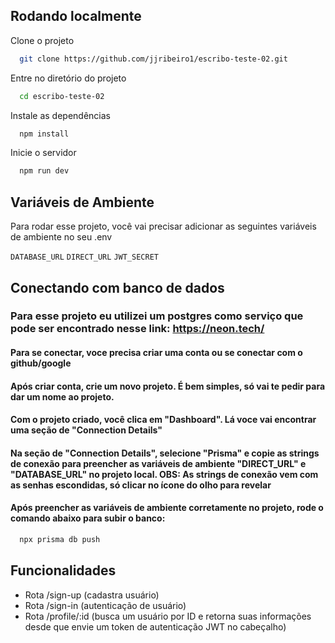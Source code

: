 
## Rodando localmente

Clone o projeto

```bash
  git clone https://github.com/jjribeiro1/escribo-teste-02.git
```

Entre no diretório do projeto

```bash
  cd escribo-teste-02
```

Instale as dependências

```bash
  npm install
```

Inicie o servidor

```bash
  npm run dev
```


## Variáveis de Ambiente

Para rodar esse projeto, você vai precisar adicionar as seguintes variáveis de ambiente no seu .env

`DATABASE_URL`
`DIRECT_URL`
`JWT_SECRET`



## Conectando com banco de dados
### Para esse projeto eu utilizei um postgres como serviço que pode ser encontrado nesse link: https://neon.tech/

#### Para se conectar, voce precisa criar uma conta ou se conectar com o github/google

#### Após criar conta, crie um novo projeto. É bem simples, só vai te pedir para dar um nome ao projeto.

#### Com o projeto criado, você clica em "Dashboard". Lá voce vai encontrar uma seção de "Connection Details"

#### Na seção de "Connection Details", selecione "Prisma" e copie as strings de conexão para preencher as variáveis de ambiente "DIRECT_URL" e "DATABASE_URL" no projeto local. OBS: As strings de conexão vem com as senhas escondidas, só clicar no ícone do olho para revelar

#### Após preencher as variáveis de ambiente corretamente no projeto, rode o comando abaixo para subir o banco: 

```bash
  npx prisma db push
```



## Funcionalidades

- Rota /sign-up (cadastra usuário)
- Rota /sign-in (autenticação de usuário)
- Rota /profile/:id (busca um usuário por ID e retorna suas informações desde que envie um token de autenticação JWT no cabeçalho)



